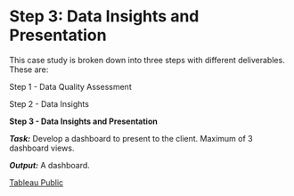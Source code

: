 
# Step 3: Data Insights and Presentation

This case study is broken down into three steps with different deliverables. These are:

Step 1 - Data Quality Assessment

Step 2 - Data Insights

**Step 3 - Data Insights and Presentation**

***Task:***
Develop a dashboard to present to the client. Maximum of 3 dashboard views. 

***Output:***
A dashboard. 

[Tableau Public](https://tabsoft.co/3ECthfi)
